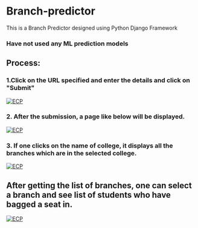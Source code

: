 # Branch-predictor
This is a Branch Predictor designed using Python Django Framework
### Have not used any ML prediction models
## Process:

### 1.Click on the URL specified and enter the details and click on "Submit" 

<a href= "https://drive.google.com/file/d/1o7k7frcVxaE7RmvfMhZ-KhscLkvnWJdY/view?usp=sharing"><img src="https://drive.google.com/file/d/1o7k7frcVxaE7RmvfMhZ-KhscLkvnWJdY/view?usp=sharing" alt="ECP" width= auto height = auto ></a>
### 2. After the submission, a page like below will be displayed.
<a href= "https://drive.google.com/file/d/1ULuJiyOMV8satNVjnZmE5Z0RrcAl0Kap/view?usp=drive_link"><img src="https://drive.google.com/file/d/1ULuJiyOMV8satNVjnZmE5Z0RrcAl0Kap/view?usp=drive_link" alt="ECP" width= auto height = auto ></a>
### 3. If one clicks on the name of college, it displays all the branches which are in the selected college.
<a href= "https://drive.google.com/file/d/1I-VSUOdH5Zyds852JbV21yAnMT3mvNA9/view?usp=drive_link"><img src="https://drive.google.com/file/d/1I-VSUOdH5Zyds852JbV21yAnMT3mvNA9/view?usp=drive_link" alt="ECP" width= auto height = auto ></a>


## After getting the list of branches, one can select a branch and see list of students who have bagged a seat in.
<a href= "https://drive.google.com/file/d/1DC9t8CeeyeFApJZF-hDGEZAnLT8FLp6i/view?usp=drive_link"><img src="https://drive.google.com/file/d/1DC9t8CeeyeFApJZF-hDGEZAnLT8FLp6i/view?usp=drive_link" alt="ECP" width= auto height = auto ></a>

